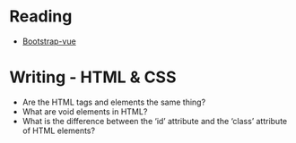 # Reading

- [Bootstrap-vue](https://bootstrap-vue.org/docs)


# Writing - HTML & CSS

- Are the HTML tags and elements the same thing?
- What are void elements in HTML?
- What is the difference between the ‘id’ attribute and the ‘class’ attribute of HTML elements?
